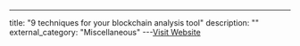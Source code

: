 ---
title: "9 techniques for your blockchain analysis tool"
description: ""
external_category: "Miscellaneous"
---[Visit Website](https://cambridge-intelligence.com/blockchain-analysis-tool-techniques/)

